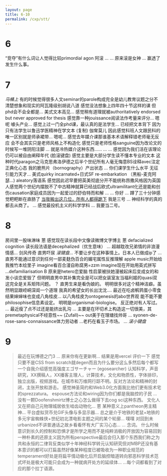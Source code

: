 ```yaml
---
layout: page
title: 6-10
permalink: /cxp/stt/
---
```


# 6

“竞夺”有什么词让人觉得比较primordial
agon
阿滚
...
...
原来滚是女神
...
赢透了
    发生什么事。

# 7

*马桶上*
有的时候觉得很多人文seminar的parole构成完全是幼儿教育议题之分不清楚想象和现实的阿瓦隆级别胡说八道
感觉没法想象上四年四十节这样的课
但phd会不会全都是... 美式文本高见... 感觉稍有道理就被authoritatively endorsed but never approved for thesis
感觉靠一种jouissance阅读法作考量来评分...
嗯呢
噱头产业... 感觉上过一门全phd课，最认真的是法学生... 已经把文本背下
因为只有法学生以鲁迅学医精神在学文本
(复制) 伽耷莫儿
因此感觉科班人文跟民科的唯一区别就是师承裙带…
嗯呢... 感觉去年媒介课那谁基本术语解释错老师毫无反应
会不会其实只是老师风格上不构造化
感觉只是老师性格sanguine因为改论文的时候写一堆阴阳注脚
...
就是冷热媒介这种东西......
...
...
感觉因为我们活在该理论仍可以被自由阐释年代
(脸滚键盘) 感觉主要是大部分学生读不懂本专业的文本
这种时代paragon之马克思弗洛伊德之后半个世纪所有人毫无悔意BS诠释avec注定正典化心态
我的脆熊片（bornography）产出状态
...
你们课学生什么水平
无征引能力天才... 美式quirky incarnated+日式SF re-embarkation （黑船-麦克阿瑟…)
aleatory落语系
感觉因此迟早要把英美彻底分开不能统称昂撒风格因为英国人感觉两个世纪内摆脱不了中古精神就算已经战后欧式ultramilitant化还是能和创伤causation家庭成员因为一起爱过的舒伯特而和解
...
...
你好
...
蹲了三十分钟感觉粑粑断在直肠了
[当我搬出这几位，所有人都得跪下](https://web.archive.org/web/20231019173645/https://www.xiaohongshu.com/explore/65308cf3000000001f03d3f4?app_platform=ios&app_version=8.9.1&author_share=2&share_from_user_hidden=true&type=normal&xhsshare=WeixinSession&appuid=5c5d1f1e000000001b00400d&apptime=1697689533)
我是三号
...
神经科学的真的都去从商了。
...
感觉最投机主义的科学学科
...
我要当二号。

# 8
房间里一股味淋味
蒽
感觉现在读长段中文像读微博文字博主
蒽
defacialized cognition
读长段法语是decephalized（优生意味）
...
超越耽改兄弟情的非浪漫情感…
剑风传奇
直男吓尿
*滚键盘...* 不要让步在这种事情上。日本人已做成ip了
...直男不能通过意识到任何一部麦麸伪百合的媚宅属性反推理解
apple music开始给我推竹本绘里子
imagine看百合漫自称腐男=zzm
imagine现在开始用英式拼写
...defamiliarisation B
原来是hetero恋爱脑
性启蒙被扶她漫被起床后变成女的和发小谈恋爱毁了
但明明直男中其补集完全是可以把女装室友当福利姬的quasi双
这完全是关系矩阵问题。
？
直男生来是看伪娘的。
明明很多对这个精神洁癖。虽然明显跟崆峒深闺一个道理
我真的希望女的长出沈沈....
最近在吃卤鹌鹑蛋小零食结果婶婶味也变成八角桂皮…
以八角桂皮为ontogenesis的abo世界观
能不能不要philosophise信息素设定。
明明是organismal-biologise。
反正绝对有人写过。
...
最近瘦了点不过还是能挤出乳沟
...
主要是在环切术上构造这一切很美，其premetaphysical不经意性~~ (Zufall)~~ out美于在理塘找帅哥
...
syonen-de-rose-sans-connaissance体力劳动者
...老朽在看玉子市场。
...
*滚小键盘*

# 9

> 最近在玩博德之门3
... 原来你有在更新啊... 结果是用vercel
评价一下
感觉只要不是CSS from scratch就degen而且为什么要分这么多然后每个都写一个自我介绍感觉高强度エゴサーチャー (egosearcher)
> 认知科学，声音研究，XX撰稿人，XX播客主理人，计算技术，文化和物质性，字体排印，独立出版，视频游戏。在城市和万维网行踪不明。反对方法论和精神的封闭，主张开放和游击。
感觉神圣简约和Web3.0化方面我比他们更有技术宅的sprezzatura。
espouse方法论和wiring因为你们都是我脑控的子民
...
没有一颗Doofenshmirtz博士之心怎么做得下去cog sci这种东西。
文化人又在把自己元物理城居依生啮齿动物化…
蒽
某种意义上pantheon男主精神... 平台虚拟货币兑GIF头像与多显示器... 总之是介于地铁的老鼠+地铁的多元宇宙蜘蛛侠+世纪初北漂电影主题之间的某个轮廓…
噗噗
对回到未urbanized不讲普通话之故乡看看怀有大厂实习心态...
...
念词。
什么时候意识到长久的控制和恐惧才是所学之用而不是纯粹消极的开放因为容易回到一种朴素的还原主义因为所有perspective最后会归入那个东西我们称之为共和永恒的二律背反类似学十年神经科学转元认知研究但对MBP还没有基本意识的都可以打扁虽然好像某种程度已被吸收为一种职业规范的temperament好处是将扁平情动极化后开启脑控暗道转向邪恶科学技术范式坏处是极大可能只会成为一种就病开处方的延续体...
...每个词都看到了对应的那个拉丁语源。
